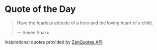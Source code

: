 # Quote of the Day

<!-- QUOTE_START -->
> Have the fearless attitude of a hero and the loving heart of a child.
>
> — Soyen Shaku

Inspirational quotes provided by <a href="https://zenquotes.io/" target="_blank">ZenQuotes API</a>
<!-- QUOTE_END -->